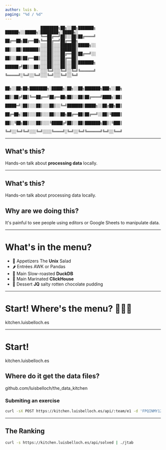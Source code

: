 ```yaml
---
author: luis b.
paging: "%d / %d"
---
```


```
                ████████╗██╗░░██╗███████╗  ██████╗░░█████╗░████████╗░█████╗░
                ╚══██╔══╝██║░░██║██╔════╝  ██╔══██╗██╔══██╗╚══██╔══╝██╔══██╗
                ░░░██║░░░███████║█████╗░░  ██║░░██║███████║░░░██║░░░███████║
                ░░░██║░░░██╔══██║██╔══╝░░  ██║░░██║██╔══██║░░░██║░░░██╔══██║
                ░░░██║░░░██║░░██║███████╗  ██████╔╝██║░░██║░░░██║░░░██║░░██║
                ░░░╚═╝░░░╚═╝░░╚═╝╚══════╝  ╚═════╝░╚═╝░░╚═╝░░░╚═╝░░░╚═╝░░╚═╝

                    ██╗░░██╗██╗████████╗░█████╗░██╗░░██╗███████╗███╗░░██╗
                    ██║░██╔╝██║╚══██╔══╝██╔══██╗██║░░██║██╔════╝████╗░██║
                    █████═╝░██║░░░██║░░░██║░░╚═╝███████║█████╗░░██╔██╗██║
                    ██╔═██╗░██║░░░██║░░░██║░░██╗██╔══██║██╔══╝░░██║╚████║
                    ██║░╚██╗██║░░░██║░░░╚█████╔╝██║░░██║███████╗██║░╚███║
                    ╚═╝░░╚═╝╚═╝░░░╚═╝░░░░╚════╝░╚═╝░░╚═╝╚══════╝╚═╝░░╚══╝
```

---

## What's this?

Hands-on talk about **processing data** locally.

---

## What's this?

Hands-on talk about processing data locally.

## Why are we doing this?

It's painful to see people using editors or Google Sheets to manipulate data.

---

# What's in the menu?

- 🥦 Appetizers  The **Unix** Salad
- 🌶️  Entrées     AWK or Pandas
- 🦆 Main        Slow-roasted **DuckDB**
- 🍣 Main        Marinated **ClickHouse**
- 🧁 Dessert     **JQ** salty rotten chocolate pudding

---

# Start! Where's the menu? 👩🏻‍🍳

kitchen.luisbelloch.es

---

# Start!

kitchen.luisbelloch.es

## Where do it get the data files?

github.com/luisbelloch/the_data_kitchen

### Submiting an exercise

```bash
curl -sX POST https://kitchen.luisbelloch.es/api/:team/e1 -d 'FPQINMY120,0.04,SD,Sudan'
```

---

## The Ranking

```bash
curl -s https://kitchen.luisbelloch.es/api/solved | ./jtab
```



